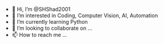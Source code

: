 - 👋 Hi, I’m @SHShad2001
- 👀 I’m interested in Coding, Computer Vision, AI, Automation
- 🌱 I’m currently learning Python
- 💞️ I’m looking to collaborate on ... 
- 📫 How to reach me ...

<!---
SHShad2001/SHShad2001 is a ✨ special ✨ repository because its `README.md` (this file) appears on your GitHub profile.
You can click the Preview link to take a look at your changes.
--->
